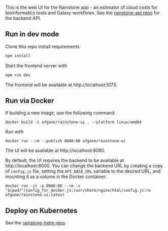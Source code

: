 This is the web UI for the Rainstone app - an estimator of cloud costs for
bioinformatics tools and Galaxy workflows. See the [rainstone-api
repo](https://github.com/afgane/rainstone-api/) for the backend API.

## Run in dev mode

Clone this repo install requirements

```sh
npm install
```

Start the frontend server with

```sh
npm run dev
```

The frontend will be available at http://localhost:5173.

## Run via Docker

If building a new image, use the following command:

```
docker build -t afgane/rainstone-ui . --platform linux/amd64
```

Run with

```
docker run --rm --publish 8080:80 afgane/rainstone-ui
```

The UI will be available at http://localhost:8080.

By default, the UI requires the backend to be available at
http://localhost:8000. You can change the backend URL by creating a copy of
`config.js` file, setting the `API_BASE_URL` variable to the desired URL, and
mounting it as a volume in the Docker container:

```
docker run -it -p 8080:80 --rm -v "$(pwd)"/config_for_docker.js:/usr/share/nginx/html/config.js:ro afgane/rainstone-ui:latest
```

## Deploy on Kubernetes

See the [rainstone-helm repo](https://github.com/afgane/rainstone-helm).
